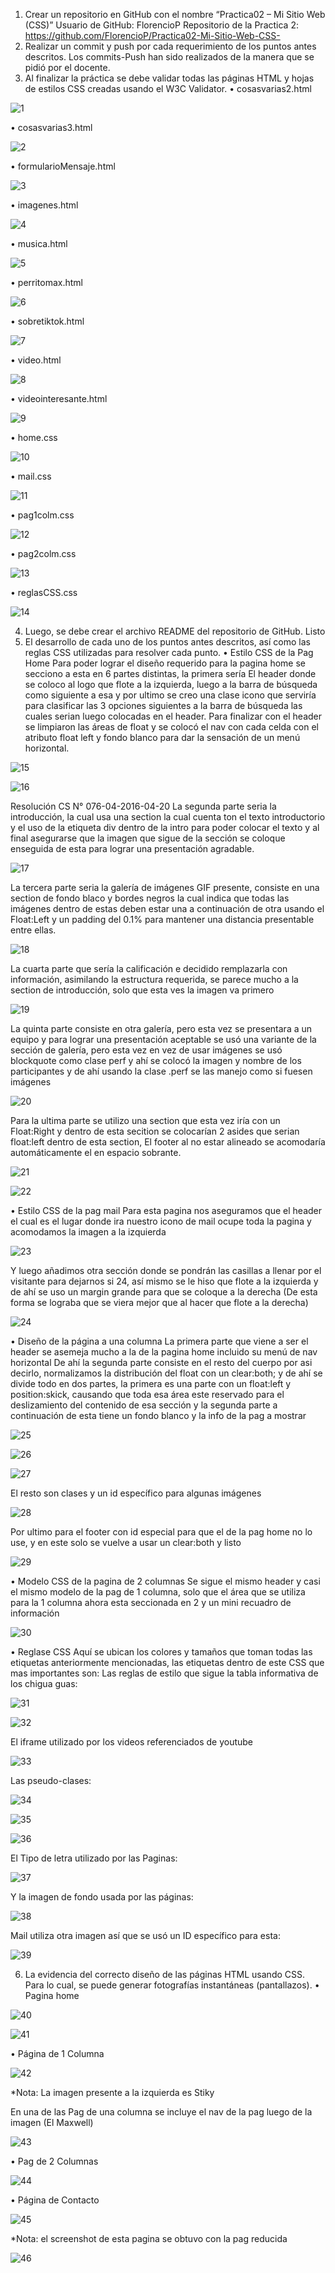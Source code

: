 
1. Crear un repositorio en GitHub con el nombre “Practica02 – Mi Sitio Web (CSS)”
Usuario de GitHub: FlorencioP
Repositorio de la Practica 2: https://github.com/FlorencioP/Practica02-Mi-Sitio-Web-CSS-
2. Realizar un commit y push por cada requerimiento de los puntos antes descritos.
Los commits-Push han sido realizados de la manera que se pidió por el docente.
3. Al finalizar la práctica se debe validar todas las páginas HTML y hojas de estilos CSS creadas usando el W3C Validator.
• cosasvarias2.html

![1](/READMEIMG/1.png?raw=true "Title")

• cosasvarias3.html

![2](/READMEIMG/2.png?raw=true "Title")

• formularioMensaje.html

![3](/READMEIMG/3.png?raw=true "Title")

• imagenes.html

![4](/READMEIMG/4.png?raw=true "Title")

• musica.html

![5](/READMEIMG/5.png?raw=true "Title")

• perritomax.html

![6](/READMEIMG/6.png?raw=true "Title")

• sobretiktok.html

![7](/READMEIMG/7.png?raw=true "Title")

• video.html

![8](/READMEIMG/8.png?raw=true "Title")

• videointeresante.html

![9](/READMEIMG/9.png?raw=true "Title")

• home.css

![10](/READMEIMG/10.png?raw=true "Title")

• mail.css

![11](/READMEIMG/11.png?raw=true "Title")

• pag1colm.css

![12](/READMEIMG/12.png?raw=true "Title")

• pag2colm.css

![13](/READMEIMG/13.png?raw=true "Title")

• reglasCSS.css

![14](/READMEIMG/14.png?raw=true "Title")

4. Luego, se debe crear el archivo README del repositorio de GitHub.
Listo
5. El desarrollo de cada uno de los puntos antes descritos, así como las reglas CSS utilizadas para resolver cada punto.
• Estilo CSS de la Pag Home
Para poder lograr el diseño requerido para la pagina home se secciono a esta en 6 partes distintas, la primera sería El header donde se coloco al logo que flote a la izquierda, luego a la barra de búsqueda como siguiente a esa y por ultimo se creo una clase icono que serviría para clasificar las 3 opciones siguientes a la barra de búsqueda las cuales serian luego colocadas en el header. Para finalizar con el header se limpiaron las áreas de float y se colocó el nav con cada celda con el atributo float left y fondo blanco para dar la sensación de un menú horizontal.

![15](/READMEIMG/15.png?raw=true "Title")

![16](/READMEIMG/16.png?raw=true "Title")

Resolución CS N° 076-04-2016-04-20
La segunda parte seria la introducción, la cual usa una section la cual cuenta ton el texto introductorio y el uso de la etiqueta div dentro de la intro para poder colocar el texto y al final asegurarse que la imagen que sigue de la sección se coloque enseguida de esta para lograr una presentación agradable.

![17](/READMEIMG/17.png?raw=true "Title")

La tercera parte seria la galería de imágenes GIF presente, consiste en una section de fondo blaco y bordes negros la cual indica que todas las imágenes dentro de estas deben estar una a continuación de otra usando el Float:Left y un padding del 0.1% para mantener una distancia presentable entre ellas.

![18](/READMEIMG/18.png?raw=true "Title")

La cuarta parte que sería la calificación e decidido remplazarla con información, asimilando la estructura requerida, se parece mucho a la section de introducción, solo que esta ves la imagen va primero

![19](/READMEIMG/19.png?raw=true "Title")

La quinta parte consiste en otra galería, pero esta vez se presentara a un equipo y para lograr una presentación aceptable se usó una variante de la sección de galería, pero esta vez en vez de usar imágenes se usó blockquote como clase perf y ahí se colocó la imagen y nombre de los participantes y de ahí usando la clase .perf se las manejo como si fuesen imágenes

![20](/READMEIMG/20.png?raw=true "Title")

Para la ultima parte se utilizo una section que esta vez iría con un Float:Right y dentro de esta secition se colocarían 2 asides que serian float:left dentro de esta section, El footer al no estar alineado se acomodaría automáticamente el en espacio sobrante.

![21](/READMEIMG/21.png?raw=true "Title")

![22](/READMEIMG/22.png?raw=true "Title")

• Estilo CSS de la pag mail
Para esta pagina nos aseguramos que el header el cual es el lugar donde ira nuestro icono de mail ocupe toda la pagina y acomodamos la imagen a la izquierda

![23](/READMEIMG/23.png?raw=true "Title")

Y luego añadimos otra sección donde se pondrán las casillas a llenar por el visitante para dejarnos si 24, así mismo se le hiso que flote a la izquierda y de ahí se uso un margin grande para que se coloque a la derecha (De esta forma se lograba que se viera mejor que al hacer que flote a la derecha)

![24](/READMEIMG/24.png?raw=true "Title")

• Diseño de la página a una columna
La primera parte que viene a ser el header se asemeja mucho a la de la pagina home incluido su menú de nav horizontal
De ahí la segunda parte consiste en el resto del cuerpo por asi decirlo, normalizamos la distribución del float con un clear:both; y de ahí se divide todo en dos partes, la primera es una parte con un float:left y position:skick, causando que toda esa área este reservado para el deslizamiento del contenido de esa sección y la segunda parte a continuación de esta tiene un fondo blanco y la info de la pag a mostrar

![25](/READMEIMG/25.png?raw=true "Title")

![26](/READMEIMG/26.png?raw=true "Title")

![27](/READMEIMG/27.png?raw=true "Title")

El resto son clases y un id específico para algunas imágenes

![28](/READMEIMG/28.png?raw=true "Title")

Por ultimo para el footer con id especial para que el de la pag home no lo use, y en este solo se vuelve a usar un clear:both y listo

![29](/READMEIMG/29.png?raw=true "Title")

• Modelo CSS de la pagina de 2 columnas
Se sigue el mismo header y casi el mismo modelo de la pag de 1 columna, solo que el área que se utiliza para la 1 columna ahora esta seccionada en 2 y un mini recuadro de información

![30](/READMEIMG/30.png?raw=true "Title")

• Reglase CSS
Aquí se ubican los colores y tamaños que toman todas las etiquetas anteriormente mencionadas, las etiquetas dentro de este CSS que mas importantes son:
Las reglas de estilo que sigue la tabla informativa de los chigua guas:

![31](/READMEIMG/31.png?raw=true "Title")

![32](/READMEIMG/32.png?raw=true "Title")

El iframe utilizado por los videos referenciados de youtube

![33](/READMEIMG/33.png?raw=true "Title")

Las pseudo-clases:

![34](/READMEIMG/34.png?raw=true "Title")

![35](/READMEIMG/35.png?raw=true "Title")

![36](/READMEIMG/36.png?raw=true "Title")


El Tipo de letra utilizado por las Paginas:

![37](/READMEIMG/37.png?raw=true "Title")

Y la imagen de fondo usada por las páginas:

![38](/READMEIMG/38.png?raw=true "Title")

Mail utiliza otra imagen así que se usó un ID específico para esta:

![39](/READMEIMG/39.png?raw=true "Title")

6. La evidencia del correcto diseño de las páginas HTML usando CSS. Para lo cual, se puede generar fotografías instantáneas (pantallazos).
• Pagina home

![40](/READMEIMG/40.png?raw=true "Title")

![41](/READMEIMG/41.png?raw=true "Title")

• Página de 1 Columna

![42](/READMEIMG/42.png?raw=true "Title")

*Nota: La imagen presente a la izquierda es Stiky



En una de las Pag de una columna se incluye el nav de la pag luego de la imagen (El Maxwell)

![43](/READMEIMG/43.png?raw=true "Title")

• Pag de 2 Columnas

![44](/READMEIMG/44.png?raw=true "Title")


• Página de Contacto

![45](/READMEIMG/45.png?raw=true "Title")

*Nota: el screenshot de esta pagina se obtuvo con la pag reducida

![46](/READMEIMG/46.png?raw=true "Title")

